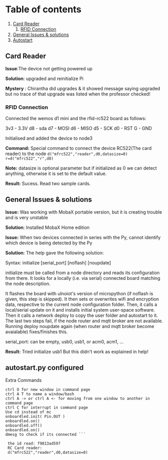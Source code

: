 # Table of contents

1. [Card Reader](#CardReader)
    1. [RFID Connection](#Card)
2. [General Issues & solutions](#issue)
3. [Autostart](#auto)

 
## Card Reader <a name="CardReader"></a>

**Issue**:The device not getting powered up 


**Solution**: upgraded and reinitialize Pi


**Mystery** : Chirantha did upgrades & it showed message saying upgraded but no trace of that upgrade was listed when the professor checked!


### RFID Connection<a name="Card"></a>
Connected the wemos d1 mini and the rfid-rc522 board as follows:

3v3 - 3.3V
d8  - sda
d7  - MOSI
d6  - MISO
d5  - SCK
d0  - RST
G   - GND

Initialised and added the device to node3


**Command:**  Special command to connect the device RC522(The card reader) to the node
 ``` d("mfrc522","reader",d0,datasize=0) ```
``` r=d("mfrc522","r",d0) ```

**Note:** datasize is optional parameter but if initialized as 0 we can detect anything, otherwise it is set to the default value.


**Result:** Sucess. Read two sample cards.

## General Issues & solutions<a name="issue"></a>

**Issue:** Was working with MobaX portable version, but it is creating trouble and is very unstable

**Solution**: Installed MobaX Home edition


**Issue:** When two devices connected in series with the Py, cannot identify which device is being detected by the Py

**Solution**: The help gave the following solution:


Syntax: initialize [serial_port] [noflash] [noupdate]

initialize must be called from a node directory and reads its configuration from there.
It looks for a locally (i.e. via serial) connected board matching the node
description.

It flashes the board with ulnoiot's version of micropython (if noflash is given,
this step is skipped).
It then sets or overwrites wifi and encryption data, respective to the current
node configuration folder.
Then, it calls a local/serial update on it and installs initial system
user-space software.
Then it calls a network deploy to copy the user folder and autostart to it.
The last two steps fail, if the node router and mqtt broker are not available.
Running deploy noupdate again (when router and mqtt broker become avaialable)
fixes/finishes this.

serial_port: can be empty, usb0, usb1, or acm0, acm1, ...



**Result:** Tried initialize usb1 
But this didn't work as explained in help!


## autostart.py configured<a name="auto"></a>

Extra Commands
```ctrl A N for new window in command page 
ctrl O for new window in command page
ctrl A T to name a window/bash
ctrl A -> or ctrl A <- for moving from one window to another in command page
ctrl C for interrupt in command page
Use cd instead of mc
onboardled.init( Pin.OUT )
onboardled.on()
onboardled.off()
onboardled.on()
dmesg to check if its connected ```

 the id read: f9813ad597
 RC Card reader:
 d("mfrc522","reader",d0,datasize=0)
 
